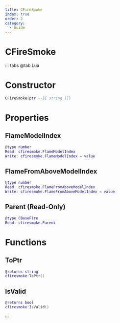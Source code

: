 ```yaml
---
title: CFireSmoke
index: true
order: 2
category:
  - Guide
---
```


# CFireSmoke

::: tabs
@tab Lua
# Constructor
```lua
CFireSmoke(ptr --[[ string ]])
```
# Properties
## FlameModelIndex 
```lua
@type number
Read: cfiresmoke.FlameModelIndex
Write: cfiresmoke.FlameModelIndex = value
```
## FlameFromAboveModelIndex 
```lua
@type number
Read: cfiresmoke.FlameFromAboveModelIndex
Write: cfiresmoke.FlameFromAboveModelIndex = value
```
## Parent (Read-Only)
```lua
@type CBaseFire
Read: cfiresmoke.Parent
```
# Functions
## ToPtr
```lua
@returns string
cfiresmoke:ToPtr()
```
## IsValid
```lua
@returns bool
cfiresmoke:IsValid()
```

:::
